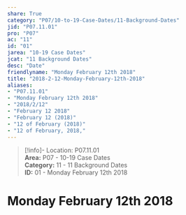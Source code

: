 ```yaml
---  
share: True  
category: "P07/10-to-19-Case-Dates/11-Background-Dates"  
jid: "P07.11.01"  
pro: "P07"  
ac: "11"  
id: "01"  
jarea: "10-19 Case Dates"  
jcat: "11 Background Dates"  
desc: "Date"  
friendlyname: "Monday February 12th 2018"  
title: "2018-2-12-Monday-February-12th-2018"  
aliases:   
- "P07.11.01"  
- "Monday February 12th 2018"  
- "2018/2/12"  
- "February 12 2018"  
- "February 12 (2018)"  
- "12 of February (2018)"  
- "12 of February, 2018,"  
---  
```

>[!info]- Location: P07.11.01  
>**Area:** P07 - 10-19 Case Dates  
>**Category:** 11 - 11 Background Dates  
>**ID:** 01 - Monday February 12th 2018  
  
# Monday February 12th 2018  
